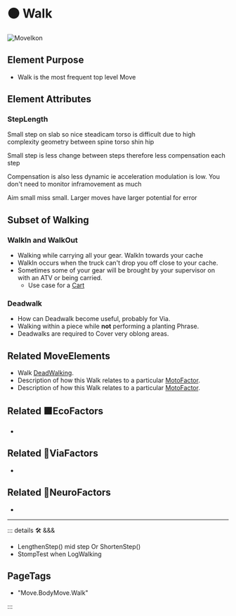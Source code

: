 # 🟠 <move>Walk</move>

![MoveIkon](/Move/Move_Ikon.png)







## Element Purpose

- Walk is the most frequent top level Move

## Element Attributes

### StepLength

Small step on slab so nice steadicam torso is difficult due to high complexity geometry between spine torso shin hip

Small step is less change between steps therefore less compensation each step

Compensation is also less dynamic ie acceleration modulation is low. You don't need to monitor inframovement as much

Aim small miss small. Larger moves have larger potential for error

## Subset of Walking

### WalkIn and WalkOut

- Walking while carrying all your gear. WalkIn towards your cache
- WalkIn occurs when the truck can't drop you off close to your cache.
- Sometimes some of your gear will be brought by your supervisor on with an ATV or being carried.
    - Use case for a [Cart](/dev/Tools#cart)

### Deadwalk

- How can Deadwalk become useful, probably for Via.
- Walking within a piece while **not** performing a planting Phrase.
- Deadwalks are required to Cover very oblong areas.



## Related <move>MoveElements</move>

- Walk  [<move>DeadWalking</move>](/encyclopedia/Move/MotoError#dead-walk).
- Description of how this Walk relates to a particular [<move>MotoFactor</move>](/encyclopedia/Move/MotoOverview).
- Description of how this Walk relates to a particular [<move>MotoFactor</move>](/encyclopedia/Move/MotoOverview).

## Related 🟩<eko>EcoFactors</eko>

-

## Related 🔻<via>ViaFactors</via>

-

## Related 💜<psike>NeuroFactors</psike>

-  



---

<!-- =================================================== -->
<!-- =================================================== -->
<!-- =================================================== -->
<!-- =================================================== -->
<!-- =================================================== -->
::: details 🛠 <dev>&&&</dev>



- LengthenStep() mid step Or ShortenStep()
- StompTest when LogWalking



<h2>PageTags</h2>

- "Move.BodyMove.Walk"

:::

